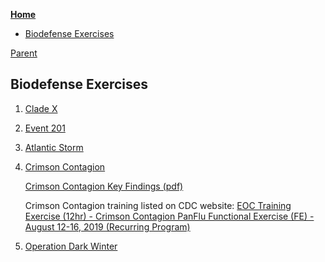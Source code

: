 <!-- START doctoc generated TOC please keep comment here to allow auto update -->
<!-- DON'T EDIT THIS SECTION, INSTEAD RE-RUN doctoc TO UPDATE -->
**[Home](#pages/blog/cv19/index)**

- [Biodefense Exercises](#biodefense-exercises)

<!-- END doctoc generated TOC please keep comment here to allow auto update -->

[Parent](#pages/blog/cv19/index)

## Biodefense Exercises

1. [Clade X](#pages/blog/cv19/clade-x)

1. [Event 201](#pages/blog/cv19/event-201)

1. [Atlantic Storm](https://en.wikipedia.org/wiki/Atlantic_Storm)

1. [Crimson Contagion](https://en.wikipedia.org/wiki/Crimson_Contagion)

   [Crimson Contagion Key Findings (pdf)](https://int.nyt.com/data/documenthelper/6824-2019-10-key-findings-and-after/05bd797500ea55be0724/optimized/full.pdf)

   Crimson Contagion training listed on CDC website:
   [EOC Training Exercise (12hr) - Crimson Contagion PanFlu Functional Exercise (FE) - August 12-16, 2019 (Recurring Program)](https://tceols.cdc.gov/Course/Detail2/7218?previousPage=search)

1. [Operation Dark Winter](https://en.wikipedia.org/wiki/Operation_Dark_Winter)


